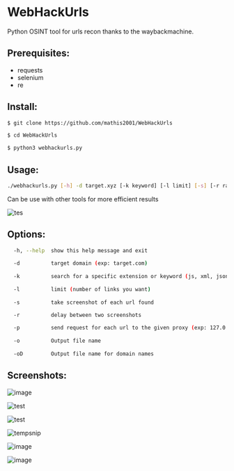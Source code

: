 # WebHackUrls
Python OSINT tool for urls recon thanks to the waybackmachine.

## Prerequisites:

- requests
- selenium
- re

## Install:
```bash
$ git clone https://github.com/mathis2001/WebHackUrls

$ cd WebHackUrls

$ python3 webhackurls.py
```
## Usage:
```bash
./webhackurls.py [-h] -d target.xyz [-k keyword] [-l limit] [-s] [-r rate-limit] [-p proxy] [-o output] [-oD domain names output]
```
Can be use with other tools for more efficient results

![tes](https://user-images.githubusercontent.com/40497633/170056609-1588032a-9517-4e34-b673-e20425bbe7fe.png)


## Options:
```bash
  -h, --help  show this help message and exit
  
  -d          target domain (exp: target.com)
  
  -k          search for a specific extension or keyword (js, xml, json, pdf... or admin, login, dashboard...)
  
  -l          limit (number of links you want)
  
  -s          take screenshot of each url found
  
  -r          delay between two screenshots

  -p          send request for each url to the given proxy (exp: 127.0.0.1:8080)
  
  -o          Output file name
  
  -oD         Output file name for domain names
```
## Screenshots:
![image](https://user-images.githubusercontent.com/40497633/170048245-33a3c4f8-8e22-4e1b-a952-51c4b09052e5.png)

![test](https://user-images.githubusercontent.com/40497633/170048855-b3bbe235-ea48-424e-a396-fdef19f3f251.png)

![test](https://user-images.githubusercontent.com/40497633/170049348-8390a45e-8ad8-4fae-b127-69ce2205e4cc.png)

![tempsnip](https://user-images.githubusercontent.com/40497633/174833111-6c85556d-ae65-46ba-bed7-15cb71c08143.png)

![image](https://user-images.githubusercontent.com/40497633/218415209-52ddebb5-979f-450f-802c-2cae2fab1cc8.png)

![image](https://github.com/mathis2001/WebHackUrls/assets/40497633/99f3b366-fce8-4a1f-88a6-8fecba99ed1e)





